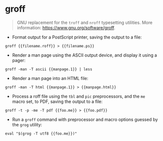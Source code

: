 # groff

> GNU replacement for the `troff` and `nroff` typesetting utilities.
> More information: <https://www.gnu.org/software/groff>.

- Format output for a PostScript printer, saving the output to a file:

`groff {{filename.roff}} > {{filename.ps}}`

- Render a man page using the ASCII output device, and display it using a pager:

`groff -man -T ascii {{manpage.1}} | less`

- Render a man page into an HTML file:

`groff -man -T html {{manpage.1}} > {{manpage.html}}`

- Process a roff file using the `tbl` and `pic` preprocessors, and the `me`
  macro set, to PDF, saving the output to a file:

`groff -t -p -me -T pdf {{foo.me}} > {{foo.pdf}}`

- Run a `groff` command with preprocessor and macro options guessed by the `grog` utility:

`eval "$(grog -T utf8 {{foo.me}})"`
